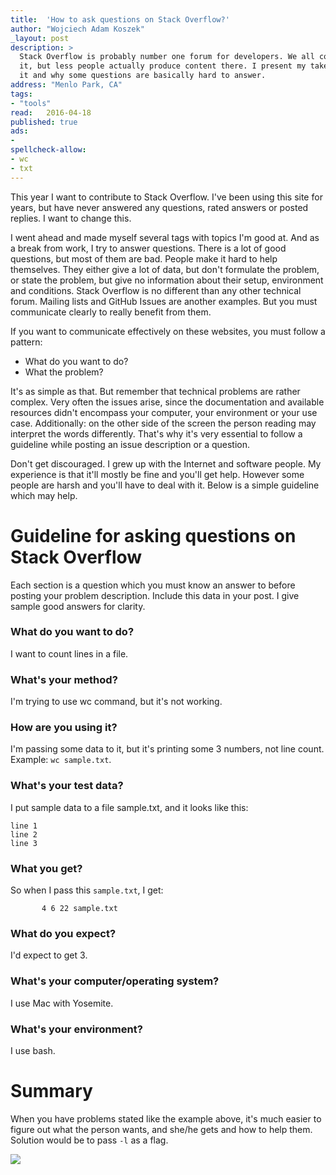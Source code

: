```yaml
---
title:	'How to ask questions on Stack Overflow?'
author: "Wojciech Adam Koszek"
_layout: post
description: >
  Stack Overflow is probably number one forum for developers. We all consume
  it, but less people actually produce content there. I present my take on
  it and why some questions are basically hard to answer.
address: "Menlo Park, CA"
tags:
- "tools"
read:	2016-04-18
published: true
ads:
- 
spellcheck-allow:
- wc
- txt
---
```


This year I want to contribute to Stack Overflow. I've been using this
site for years, but have never answered any questions, rated answers or
posted replies. I want to change this.

I went ahead and made myself several tags with topics I'm good at. And
as a break from work, I try to answer questions. There is a lot of good
questions, but most of them are bad. People make it hard to help
themselves. They either give a lot of data, but don't formulate the
problem, or state the problem, but give no information about their
setup, environment and conditions. Stack Overflow is no different than
any other technical forum. Mailing lists and GitHub Issues are another
examples. But you must communicate clearly to really benefit from them.

If you want to communicate effectively on these websites, you must
follow a pattern:

-   What do you want to do?
-   What the problem?

It's as simple as that. But remember that technical problems are rather
complex. Very often the issues arise, since the documentation and
available resources didn't encompass your computer, your environment or
your use case. Additionally: on the other side of the screen the person
reading may interpret the words differently. That's why it's very
essential to follow a guideline while posting an issue description or a
question.

Don't get discouraged. I grew up with the Internet and software people.
My experience is that it'll mostly be fine and you'll get help. However
some people are harsh and you'll have to deal with it. Below is a simple
guideline which may help.

# Guideline for asking questions on Stack Overflow

Each section is a question which you must know an answer to before
posting your problem description. Include this data in your post. I give
sample good answers for clarity.

### What do you want to do?

I want to count lines in a file.

### What's your method?

I'm trying to use wc command, but it's not working.

### How are you using it?

I'm passing some data to it, but it's printing some 3 numbers, not line
count. Example: `wc sample.txt`.

### What's your test data?

I put sample data to a file sample.txt, and it looks like this:

```
line 1
line 2
line 3
```

### What you get?

So when I pass this `sample.txt`, I get:

```
       4 6 22 sample.txt
```

### What do you expect?

I'd expect to get 3.

### What's your computer/operating system?

I use Mac with Yosemite.

### What's your environment?

I use bash.

# Summary

When you have problems stated like the example above, it's much easier
to figure out what the person wants, and she/he gets and how to help
them. Solution would be to pass `-l` as a flag.

![](2016-04-18-how-to-ask-questions-on-stack-overflow/image01.jpg)
